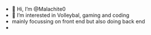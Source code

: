 - 👋 Hi, I’m @Malachite0
- 👀 I’m interested in Volleybal, gaming and coding
- mainly focussing on front end but also doing back end
- 
